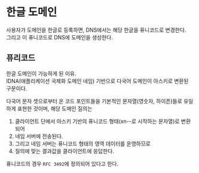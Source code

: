 # 한글 도메인

사용자가 도메인을 한글로 등록하면, DNS에서는 해당 한글을 퓨니코드로 변경한다.  
그리고 이 퓨니코드로 DNS에 도메인을 생성한다.

## 퓨리코드

한글 도메인이 가능하게 된 이유.  
IDNA(애플리케이션 국제화 도메인 네임) 기반으로 다국어 도메인이 아스키로 변환된 구문이다.

다국어 문자 셋으로부터 온 코드 포인트들을 기본적인 문자열(영숫자, 하이픈)들로 유일하게 표현한 것이며, 해당 도메인 질의는 

1. 클라이언트 단에서 아스키 기반의 퓨니코드 형태(xn--로 시작하는 문자열)로 변환되어
2. 네임 서버에 전송된다.
3. 그리고 네임 서버는 퓨니코드 형태의 영역 데이터를 운영하므로
4. 질의에 맞는 결과값을 클라이언트에 응답한다.

퓨니코드의 경우 `RFC 3492`에 정의되어 있다고 한다.
